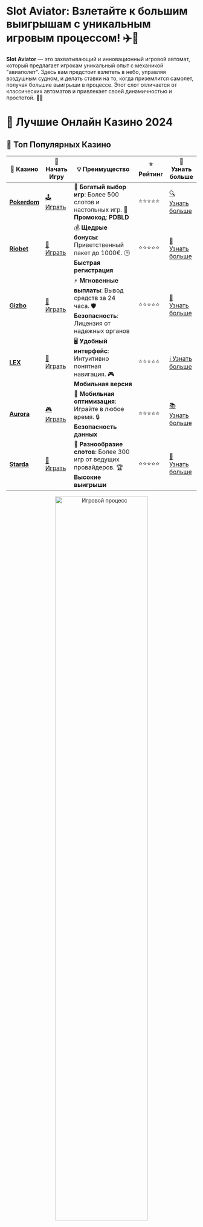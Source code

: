 # **Slot Aviator**: Взлетайте к большим выигрышам с уникальным игровым процессом! ✈️💸

**Slot Aviator** — это захватывающий и инновационный игровой автомат, который предлагает игрокам уникальный опыт с механикой "авиаполет". Здесь вам предстоит взлететь в небо, управляя воздушным судном, и делать ставки на то, когда приземлится самолет, получая большие выигрыши в процессе. Этот слот отличается от классических автоматов и привлекает своей динамичностью и простотой. 🚀🌟

# 🎰 Лучшие Онлайн Казино 2024

## 🌟 Топ Популярных Казино

| 🎲 **Казино** | 🔗 **Начать Игру** | 💡 **Преимущество** | ⭐ **Рейтинг** | 🔗 **Узнать больше** |
|--------------|---------------------|---------------------|----------------|----------------------|
| [**Pokerdom**](https://brandplay.link/4k77v2yx) | [🕹️ Играть](https://brandplay.link/4k77v2yx) | 🎉 **Богатый выбор игр**: Более 500 слотов и настольных игр. 🎁 **Промокод**: **PDBLD** | ⭐⭐⭐⭐⭐ | [🔍 Узнать больше](https://brandplay.link/4k77v2yx) |
| [**Riobet**](https://brandplay.link/7xBLTPyj) | [🎰 Играть](https://brandplay.link/7xBLTPyj) | 💰 **Щедрые бонусы**: Приветственный пакет до 1000€. 🕒 **Быстрая регистрация** | ⭐⭐⭐⭐⭐ | [📖 Узнать больше](https://brandplay.link/7xBLTPyj) |
| [**Gizbo**](https://brandplay.link/bprXw4YV) | [🎲 Играть](https://brandplay.link/bprXw4YV) | ⚡ **Мгновенные выплаты**: Вывод средств за 24 часа. 🛡️ **Безопасность**: Лицензия от надежных органов | ⭐⭐⭐⭐⭐ | [📝 Узнать больше](https://brandplay.link/bprXw4YV) |
| [**LEX**](https://brandplay.link/zW4hdDFV) | [🤑 Играть](https://brandplay.link/zW4hdDFV) | 🖥️ **Удобный интерфейс**: Интуитивно понятная навигация. 🎮 **Мобильная версия** | ⭐⭐⭐⭐⭐ | [ℹ️ Узнать больше](https://brandplay.link/zW4hdDFV) |
| [**Aurora**](https://10trafic-stat2.com/click/668546556bcc6313411604bd/6766/13032/subaccount) | [🎮 Играть](https://10trafic-stat2.com/click/668546556bcc6313411604bd/6766/13032/subaccount) | 📱 **Мобильная оптимизация**: Играйте в любое время. 🔒 **Безопасность данных** | ⭐⭐⭐⭐⭐ | [📚 Узнать больше](https://10trafic-stat2.com/click/668546556bcc6313411604bd/6766/13032/subaccount) |
| [**Starda**](https://brandplay.link/fB7xwRFL) | [🎯 Играть](https://brandplay.link/fB7xwRFL) | 🎰 **Разнообразие слотов**: Более 300 игр от ведущих провайдеров. 🏆 **Высокие выигрыши** | ⭐⭐⭐⭐⭐ | [🔎 Узнать больше](https://brandplay.link/fB7xwRFL) |

<div align="center">
    <img src="https://i.pinimg.com/originals/87/9e/b9/879eb9354dd0699582408b68f2e253b2.gif" alt="Игровой процесс" width="70%">
</div>

## 💎 Лучшие Бонусы и Акции

| 🎲 **Казино** | 🔗 **Начать Игру** | 💡 **Преимущество** | ⭐ **Рейтинг** | 🔗 **Узнать больше** |
|--------------|---------------------|---------------------|----------------|----------------------|
| [**Kometa**](https://brandplay.link/8ZymQJV8) | [🎰 Играть](https://brandplay.link/8ZymQJV8) | 🎁 **Эксклюзивные бонусы**: Регулярные акции и промо. 🔄 **Программы лояльности** | ⭐⭐⭐⭐☆ | [🔍 Узнать больше](https://brandplay.link/8ZymQJV8) |
| [**R7**](https://brandplay.link/bMd3Yjsw) | [🕹️ Играть](https://brandplay.link/bMd3Yjsw) | 🕒 **Круглосуточная поддержка**: Всегда на связи. 💸 **Высокие лимиты** | ⭐⭐⭐⭐☆ | [📖 Узнать больше](https://brandplay.link/bMd3Yjsw) |
| [**7K**](https://brandplay.link/BvQyFShp) | [🎲 Играть](https://brandplay.link/BvQyFShp) | 🌟 **Эксклюзивные бонусы**: Только для VIP игроков. 🎉 **Сезонные акции** | ⭐⭐⭐⭐☆ | [📝 Узнать больше](https://brandplay.link/BvQyFShp) |
| [**Kent**](https://brandplay.link/Fv2WP3js) | [🤑 Играть](https://brandplay.link/Fv2WP3js) | 📈 **Высокий RTP**: Более 98%. 💼 **Профессиональная поддержка** | ⭐⭐⭐⭐☆ | [ℹ️ Узнать больше](https://brandplay.link/Fv2WP3js) |
| [**1Xslots**](https://brandplay.link/hSB1khtr) | [🎮 Играть](https://brandplay.link/hSB1khtr) | 🎉 **Множество акций**: Еженедельные бонусы и турниры. 🛡️ **Безопасность** | ⭐⭐⭐⭐☆ | [📚 Узнать больше](https://brandplay.link/hSB1khtr) |
| [**Gama**](https://brandplay.link/j6NMKsDz) | [🎯 Играть](https://brandplay.link/j6NMKsDz) | 🔍 **Интуитивный интерфейс**: Легкость использования. 🏅 **Престижные турниры** | ⭐⭐⭐⭐☆ | [🔎 Узнать больше](https://brandplay.link/j6NMKsDz) |

<div align="center">
    <img src="https://i.pinimg.com/originals/87/9e/b9/879eb9354dd0699582408b68f2e253b2.gif" alt="Игровой процесс" width="70%">
</div>

## 🚀 Быстрые Выигрыши и Поддержка

| 🎲 **Казино** | 🔗 **Начать Игру** | 💡 **Преимущество** | ⭐ **Рейтинг** | 🔗 **Узнать больше** |
|--------------|---------------------|---------------------|----------------|----------------------|
| [**Onion**](https://brandplay.link/zBGRVpQ9) | [🎰 Играть](https://brandplay.link/zBGRVpQ9) | 🤑 **Низкие ставки**: Идеально для начинающих. 🔄 **Быстрые выводы** | ⭐⭐⭐⭐☆ | [🔍 Узнать больше](https://brandplay.link/zBGRVpQ9) |
| [**Чемпион**](https://temon-gter.cfd/go/lRq?p80412p304504pcc44t17455) | [🕹️ Играть](https://temon-gter.cfd/go/lRq?p80412p304504pcc44t17455) | 🏅 **Лояльная программа**: Награды за активность. 🎁 **Ежемесячные бонусы** | ⭐⭐⭐⭐☆ | [📖 Узнать больше](https://temon-gter.cfd/go/lRq?p80412p304504pcc44t17455) |
| [**Vavada**](https://vavadapartner.pro/?promo=ea5c9275-6854-4505-94fc-95ab18221945-linkb2) | [🎲 Играть](https://vavadapartner.pro/?promo=ea5c9275-6854-4505-94fc-95ab18221945-linkb2) | 🚀 **Быстрая регистрация**: Начните играть мгновенно. 🔐 **Безопасные транзакции** | ⭐⭐⭐⭐☆ | [📝 Узнать больше](https://vavadapartner.pro/?promo=ea5c9275-6854-4505-94fc-95ab18221945-linkb2) |
| [**Friends**](https://gofriends.kim/linkb2) | [🤑 Играть](https://gofriends.kim/linkb2) | 🤝 **Социальные игры**: Играйте с друзьями. 🌐 **Мультиплатформенность** | ⭐⭐⭐⭐☆ | [ℹ️ Узнать больше](https://gofriends.kim/linkb2) |
| [**1WIN**](https://brandplay.link/smXVpBbG) | [🎮 Играть](https://brandplay.link/smXVpBbG) | 🏆 **Спортивные ставки**: Широкий выбор видов спорта. 💵 **Высокие коэффициенты** | ⭐⭐⭐⭐☆ | [📚 Узнать больше](https://brandplay.link/smXVpBbG) |
| [**Drip**](https://drp-ircp01.com/c07e6a3db) | [🎯 Играть](https://drp-ircp01.com/c07e6a3db) | 🌐 **Инновационные игры**: Новейшие игровые технологии. 🛡️ **Высокая безопасность** | ⭐⭐⭐⭐☆ | [🔎 Узнать больше](https://drp-ircp01.com/c07e6a3db) |
| [**JoyCasino**](https://rpc30.call2me.pro/?/ru/registration?apkpop=0&partner=p24970p3291217pc98f) | [🎰 Играть](https://rpc30.call2me.pro/?/ru/registration?apkpop=0&partner=p24970p3291217pc98f) | 🎁 **Приятные бонусы**: Ежедневные акции и подарки. 🕹️ **Разнообразие игр** | ⭐⭐⭐⭐☆ | [🔍 Узнать больше](https://rpc30.call2me.pro/?/ru/registration?apkpop=0&partner=p24970p3291217pc98f) |

<div align="center">
    <img src="https://i.pinimg.com/originals/87/9e/b9/879eb9354dd0699582408b68f2e253b2.gif" alt="Игровой процесс" width="70%">
</div>
---

✨ **Выбирайте лучшее казино для себя и наслаждайтесь игрой! Удачи!** ✨
![Slot Aviator](https://i.pinimg.com/originals/a9/29/6e/a9296ea1cf6a7c20a985e593451f0323.png)

**Slot Aviator** — это не просто слот, это захватывающее путешествие с элементами стратегической игры. В нем важно не только удачно выбрать момент для завершения полета, но и правильно настроить свою ставку для получения максимальной прибыли.

### Преимущества игры в **Slot Aviator** 🏆

1. **Уникальная игровая механика**  
   В **Slot Aviator** игроки ставят на коэффициенты, которые увеличиваются по мере взлета самолета. Чем дольше самолет в воздухе, тем выше множитель. Однако, чем дольше вы ждете, тем выше риск потерять свою ставку, если самолет приземлится раньше, чем вы сделаете вывод.

2. **Простота и интуитивно понятный интерфейс**  
   **Slot Aviator** отличается простотой и доступностью. Управление очень легкое: достаточно выбрать ставку, дождаться взлета и вовремя остановить игру, чтобы забрать свой выигрыш.

3. **Быстрые и интенсивные раунды**  
   В отличие от традиционных слотов, где вращаются барабаны, в **Slot Aviator** вы не тратите время на длинные раунды. Каждый полет длится несколько секунд, что делает игру динамичной и напряженной.

4. **Возможность стратегического подхода**  
   В **Slot Aviator** вы можете применять различные стратегии ставок, ориентируясь на скорость увеличения коэффициента и своих предпочтений в риске. Выбор момента для прекращения полета — это важный элемент игры.

### Как играть в **Slot Aviator**?

1. **Выберите казино, предлагающее игру**  
   Найдите онлайн-казино, которое предлагает **Slot Aviator**. Это можно сделать через поисковую систему или в списке доступных игр на популярных казино-платформах.

2. **Установите размер ставки**  
   Перед запуском игры выберите, какую сумму вы хотите поставить на каждый раунд. Размер ставки может варьироваться в зависимости от вашего бюджета.

3. **Запустите самолет и следите за коэффициентом**  
   После того как вы выбрали ставку, нажмите кнопку "Старт". Самолет взлетит, а коэффициент будет увеличиваться. Ваша задача — вовремя остановить игру и забрать деньги, пока коэффициент не упал.

4. **Стратегия ставок**  
   Чтобы выиграть, важно не только удачно выбрать момент для завершения полета, но и грамотно распределить свои ставки. Существуют разные стратегии, такие как ставка на низкие коэффициенты для безопасных выигрышей или на высокие для большего риска, но и большего выигрыша.

### Особенности **Slot Aviator** 🎁

1. **Динамичные раунды с мгновенным результатом**  
   Результаты в **Slot Aviator** не заставляют ждать. Каждый раунд игры длится всего несколько секунд, что делает игру очень динамичной и увлекательной.

2. **Коэффициенты до 500x и выше**  
   Чем дольше самолет летит, тем выше множитель. В некоторых случаях коэффициенты могут достигать 500x и выше, что дает шанс на крупные выигрыши.

3. **Простой интерфейс**  
   Управление очень интуитивно понятно. Все элементы управления находятся в одном месте, а сама игра очень простая в освоении, что позволяет наслаждаться процессом без лишних сложностей.

4. **Идеально подходит для новичков и опытных игроков**  
   **Slot Aviator** подходит как для тех, кто только начинает знакомиться с игровыми автоматами, так и для опытных игроков, которые хотят испытать свою удачу и навыки стратегии.

### Почему стоит выбрать **Slot Aviator**?

- **Уникальная концепция**: В отличие от традиционных слотов, в **Slot Aviator** вы ставите на коэффициенты, что делает игру более захватывающей и нестандартной.
- **Шанс на большие коэффициенты**: С увеличением времени полета коэффициенты могут достигать огромных величин, что дает отличную возможность для значительных выигрышей.
- **Высокая динамичность**: Быстрые раунды и мгновенные результаты делают игру захватывающей и увлекательной.
- **Простой и доступный интерфейс**: В **Slot Aviator** легко разобраться, что делает его доступным для игроков с разным уровнем опыта.

### Где найти **Slot Aviator**?

**Slot Aviator** доступен на многих онлайн-казино платформах. Выбирайте надежные казино с хорошими отзывами и наслаждайтесь этой уникальной игрой.

### Заключение

**Slot Aviator** — это не просто слот, а настоящая игра на стратегии и удачу, где каждый выбор может привести к большим выигрышам. ✈️💸

Погрузитесь в мир авиации, выберите момент для завершения полета и заберите свои выигрыши с множителями до 500x в **Slot Aviator**! 🎰🚀

